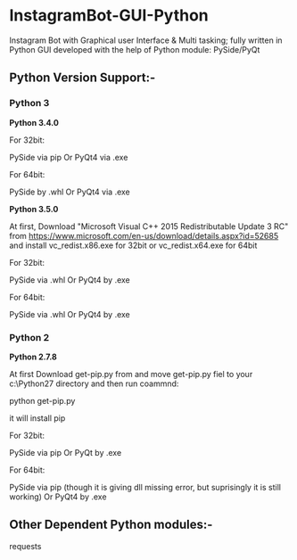 # InstagramBot-GUI-Python

Instagram Bot with Graphical user Interface &amp; Multi tasking; fully written in Python
GUI developed with the help of Python module: PySide/PyQt


## Python Version Support:-

### Python 3

**Python 3.4.0**

For 32bit:

PySide via pip Or PyQt4 via .exe

For 64bit:

PySide by .whl Or PyQt4 via .exe

**Python 3.5.0**

At first, Download "Microsoft Visual C++ 2015 Redistributable Update 3 RC" from https://www.microsoft.com/en-us/download/details.aspx?id=52685 and install vc_redist.x86.exe for 32bit or vc_redist.x64.exe for 64bit

For 32bit: 

PySide via .whl Or PyQt4 by .exe 

For 64bit:

PySide via .whl Or PyQt4 by .exe 

### Python 2

**Python 2.7.8**

At first Download get-pip.py from and move get-pip.py fiel to your c:\Python27 directory
and then run coammnd:

python get-pip.py

it will install pip 

For 32bit:

PySide via pip Or PyQt by .exe

For 64bit:

PySide via pip (though it is giving dll missing error, but suprisingly it is still working) Or PyQt4 by .exe

## Other Dependent Python modules:-

requests

